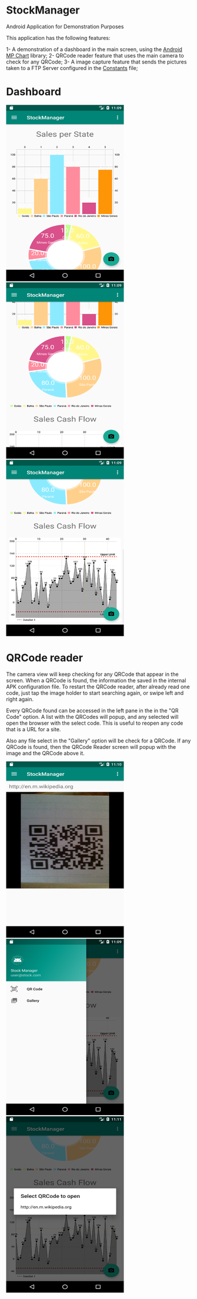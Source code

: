 # StockManager
Android Application for Demonstration Purposes

This application has the following features:

1- A demonstration of a dashboard in the main screen, using the [Android MP Chart](https://github.com/PhilJay/MPAndroidChart) library;
2- QRCode reader feature that uses the main camera to check for any QRCode;
3- A image capture feature that sends the pictures taken to a FTP Server configured in the [Constants](https://github.com/fabricio-godoi/StockManager/blob/master/app/src/main/java/com/example/stockmanager/config/Constants.java) file;


# Dashboard
<img src="https://github.com/fabricio-godoi/StockManager/blob/master/screenshots/barChart.png" width="320" height="480">
<img src="https://github.com/fabricio-godoi/StockManager/blob/master/screenshots/pieChart.png" width="320" height="480">
<img src="https://github.com/fabricio-godoi/StockManager/blob/master/screenshots/lineChart.png" width="320" height="480">


# QRCode reader

The camera view will keep checking for any QRCode that appear in the screen.
When a QRCode is found, the information the saved in the internal APK configuration file.
To restart the QRCode reader, after already read one code, just tap the image holder to start searching again, or
swipe left and right again.

Every QRCode found can be accessed in the left pane in the in the "QR Code" option.
A list with the QRCodes will popup, and any selected will open the browser with the select code.
This is useful to reopen any code that is a URL for a site.

Also any file select in the "Gallery" option will be check for a QRCode. If any QRCode is found, then
the QRCode Reader screen will popup with the image and the QRCode above it.

<img src="https://github.com/fabricio-godoi/StockManager/blob/master/screenshots/qrCodeReader.png" width="320" height="480">
<img src="https://github.com/fabricio-godoi/StockManager/blob/master/screenshots/leftMenu.png" width="320" height="480">
<img src="https://github.com/fabricio-godoi/StockManager/blob/master/screenshots/qrCodeSelect.png" width="320" height="480">
